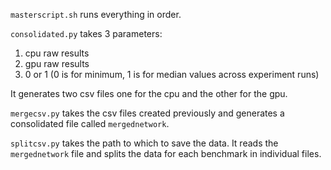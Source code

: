 `masterscript.sh` runs everything in order.

`consolidated.py` takes 3 parameters: 
  1. cpu raw results
  2. gpu raw results
  3. 0 or 1 (0 is for minimum, 1 is for median values across experiment runs)

It generates two csv files one for the cpu and the other for the gpu.

`mergecsv.py` takes the csv files created previously and generates a consolidated file called `mergednetwork`.

`splitcsv.py` takes the path to which to save the data. It reads the `mergednetwork` file and splits the data for each benchmark in individual files.
